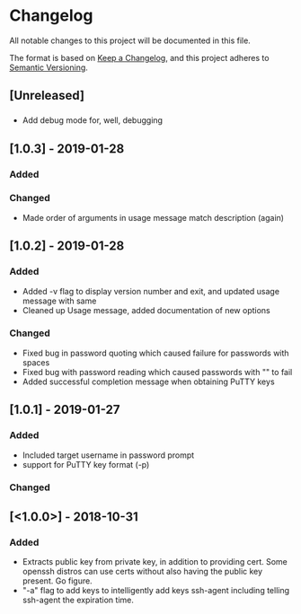 # Changelog
All notable changes to this project will be documented in this file.

The format is based on [Keep a Changelog](https://keepachangelog.com/en/1.0.0/),
and this project adheres to [Semantic Versioning](https://semver.org/spec/v2.0.0.html).

## [Unreleased]
###
- Add debug mode for, well, debugging

## [1.0.3] - 2019-01-28
### Added

### Changed
- Made order of arguments in usage message match description (again)

## [1.0.2] - 2019-01-28
### Added
- Added -v flag to display version number and exit, and updated usage message with same
- Cleaned up Usage message, added documentation of new options

### Changed
- Fixed bug in password quoting which caused failure for passwords with spaces
- Fixed bug with password reading which caused passwords with "\" to fail
- Added successful completion message when obtaining PuTTY keys

## [1.0.1] - 2019-01-27
### Added
- Included target username in password prompt
- support for PuTTY key format (-p)

### Changed


## [<1.0.0>] - 2018-10-31
### Added
- Extracts public key from private key, in addition to providing cert.  Some openssh distros can use certs without also having the public key present.  Go figure.
- "-a" flag to add keys to intelligently add keys ssh-agent including telling ssh-agent the expiration time.
